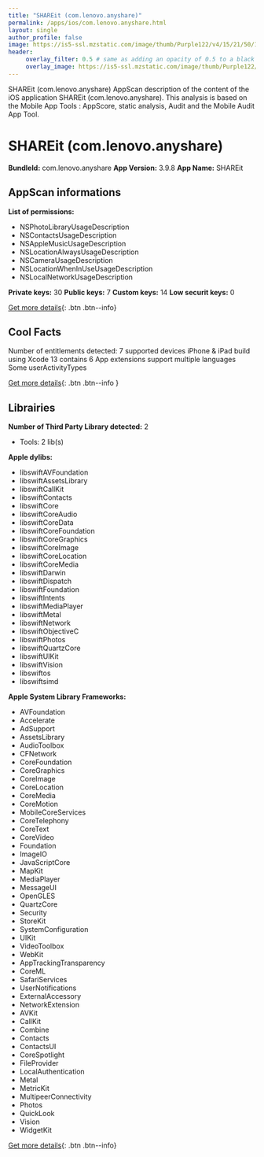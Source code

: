 ```yaml
---
title: "SHAREit (com.lenovo.anyshare)"
permalink: /apps/ios/com.lenovo.anyshare.html
layout: single
author_profile: false
image: https://is5-ssl.mzstatic.com/image/thumb/Purple122/v4/15/21/50/152150dc-43e7-6561-118f-6f7bc7c6c55b/AppIcon-0-0-1x_U007emarketing-0-0-0-7-0-0-sRGB-0-0-0-GLES2_U002c0-512MB-85-220-0-0.png/512x512bb.jpg
header: 
     overlay_filter: 0.5 # same as adding an opacity of 0.5 to a black background
     overlay_image: https://is5-ssl.mzstatic.com/image/thumb/Purple122/v4/15/21/50/152150dc-43e7-6561-118f-6f7bc7c6c55b/AppIcon-0-0-1x_U007emarketing-0-0-0-7-0-0-sRGB-0-0-0-GLES2_U002c0-512MB-85-220-0-0.png/512x512bb.jpg
---
```

SHAREit (com.lenovo.anyshare) AppScan description of the content of the iOS application SHAREit (com.lenovo.anyshare). This analysis is based on the Mobile App Tools : AppScore, static analysis, Audit and the Mobile Audit App Tool.

# SHAREit (com.lenovo.anyshare)

**BundleId:** com.lenovo.anyshare
**App Version:** 3.9.8
**App Name:** SHAREit


## AppScan informations 

**List of permissions:** 
- NSPhotoLibraryUsageDescription
- NSContactsUsageDescription
- NSAppleMusicUsageDescription
- NSLocationAlwaysUsageDescription
- NSCameraUsageDescription
- NSLocationWhenInUseUsageDescription
- NSLocalNetworkUsageDescription
  
  
**Private keys:** 30
**Public keys:** 7
**Custom keys:** 14
**Low securit keys:** 0
  
[Get more details](/pricing.html){: .btn .btn--info}

## Cool Facts

Number of entitlements detected: 7
supported devices iPhone & iPad
build using Xcode 13
contains 6 App extensions
support multiple languages
Some userActivityTypes
  
[Get more details](/pricing.html){: .btn .btn--info }

## Librairies 
**Number of Third Party Library detected:** 2
- Tools: 2 lib(s)


**Apple dylibs:**
- libswiftAVFoundation
- libswiftAssetsLibrary
- libswiftCallKit
- libswiftContacts
- libswiftCore
- libswiftCoreAudio
- libswiftCoreData
- libswiftCoreFoundation
- libswiftCoreGraphics
- libswiftCoreImage
- libswiftCoreLocation
- libswiftCoreMedia
- libswiftDarwin
- libswiftDispatch
- libswiftFoundation
- libswiftIntents
- libswiftMediaPlayer
- libswiftMetal
- libswiftNetwork
- libswiftObjectiveC
- libswiftPhotos
- libswiftQuartzCore
- libswiftUIKit
- libswiftVision
- libswiftos
- libswiftsimd


**Apple System Library Frameworks:**
- AVFoundation
- Accelerate
- AdSupport
- AssetsLibrary
- AudioToolbox
- CFNetwork
- CoreFoundation
- CoreGraphics
- CoreImage
- CoreLocation
- CoreMedia
- CoreMotion
- MobileCoreServices
- CoreTelephony
- CoreText
- CoreVideo
- Foundation
- ImageIO
- JavaScriptCore
- MapKit
- MediaPlayer
- MessageUI
- OpenGLES
- QuartzCore
- Security
- StoreKit
- SystemConfiguration
- UIKit
- VideoToolbox
- WebKit
- AppTrackingTransparency
- CoreML
- SafariServices
- UserNotifications
- ExternalAccessory
- NetworkExtension
- AVKit
- CallKit
- Combine
- Contacts
- ContactsUI
- CoreSpotlight
- FileProvider
- LocalAuthentication
- Metal
- MetricKit
- MultipeerConnectivity
- Photos
- QuickLook
- Vision
- WidgetKit


  
[Get more details](/pricing.html){: .btn .btn--info}

